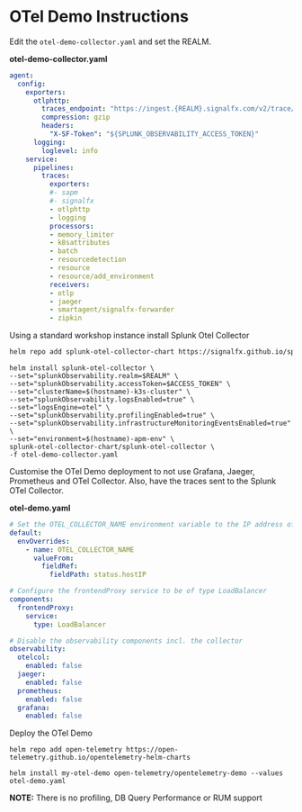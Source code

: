 # OTel Demo Instructions

Edit the `otel-demo-collector.yaml` and set the REALM.

**otel-demo-collector.yaml**

``` yaml
agent:
  config:
    exporters:
      otlphttp:
        traces_endpoint: "https://ingest.{REALM}.signalfx.com/v2/trace/otlp"
        compression: gzip
        headers:
          "X-SF-Token": "${SPLUNK_OBSERVABILITY_ACCESS_TOKEN}"
      logging:
        loglevel: info
    service:
      pipelines:
        traces:
          exporters:
          #- sapm
          #- signalfx
          - otlphttp
          - logging
          processors:
          - memory_limiter
          - k8sattributes
          - batch
          - resourcedetection
          - resource
          - resource/add_environment
          receivers:
          - otlp
          - jaeger
          - smartagent/signalfx-forwarder
          - zipkin
```

Using a standard workshop instance install Splunk Otel Collector

``` bash
helm repo add splunk-otel-collector-chart https://signalfx.github.io/splunk-otel-collector-chart && helm repo update
```

``` text
helm install splunk-otel-collector \
--set="splunkObservability.realm=$REALM" \
--set="splunkObservability.accessToken=$ACCESS_TOKEN" \
--set="clusterName=$(hostname)-k3s-cluster" \
--set="splunkObservability.logsEnabled=true" \
--set="logsEngine=otel" \
--set="splunkObservability.profilingEnabled=true" \
--set="splunkObservability.infrastructureMonitoringEventsEnabled=true" \
--set="environment=$(hostname)-apm-env" \
splunk-otel-collector-chart/splunk-otel-collector \
-f otel-demo-collector.yaml
```

Customise the OTel Demo deployment to not use Grafana, Jaeger, Prometheus and OTel Collector. Also, have the traces sent to the Splunk OTel Collector.

**otel-demo.yaml**

``` yaml
# Set the OTEL_COLLECTOR_NAME environment variable to the IP address of the node
default:
  envOverrides:
    - name: OTEL_COLLECTOR_NAME
      valueFrom:
        fieldRef:
          fieldPath: status.hostIP

# Configure the frontendProxy service to be of type LoadBalancer
components:
  frontendProxy:
    service:
      type: LoadBalancer

# Disable the observability components incl. the collector
observability:
  otelcol:
    enabled: false
  jaeger:
    enabled: false
  prometheus:
    enabled: false
  grafana:
    enabled: false
```

Deploy the OTel Demo

``` text
helm repo add open-telemetry https://open-telemetry.github.io/opentelemetry-helm-charts
```

``` text
helm install my-otel-demo open-telemetry/opentelemetry-demo --values otel-demo.yaml
```

**NOTE:** There is no profiling, DB Query Performance or RUM support
